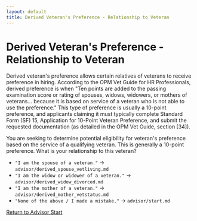 ```yaml
---
layout: default
title: Derived Veteran's Preference - Relationship to Veteran
---
```


# Derived Veteran's Preference - Relationship to Veteran

Derived veteran's preference allows certain relatives of veterans to receive preference in hiring. According to the OPM Vet Guide for HR Professionals, derived preference is when "Ten points are added to the passing examination score or rating of spouses, widows, widowers, or mothers of veterans... because it is based on service of a veteran who is not able to use the preference." This type of preference is usually a 10-point preference, and applicants claiming it must typically complete Standard Form (SF) 15, Application for 10-Point Veteran Preference, and submit the requested documentation (as detailed in the OPM Vet Guide, section [34]).

You are seeking to determine potential eligibility for veteran's preference based on the service of a qualifying veteran. This is generally a 10-point preference. What is your relationship to this veteran?

*   `"I am the spouse of a veteran."` -> `advisor/derived_spouse_vetliving.md`
*   `"I am the widow or widower of a veteran."` -> `advisor/derived_widow_divorced.md`
*   `"I am the mother of a veteran."` -> `advisor/derived_mother_vetstatus.md`
*   `"None of the above / I made a mistake."` -> `advisor/start.md`

[Return to Advisor Start](./start.md)
